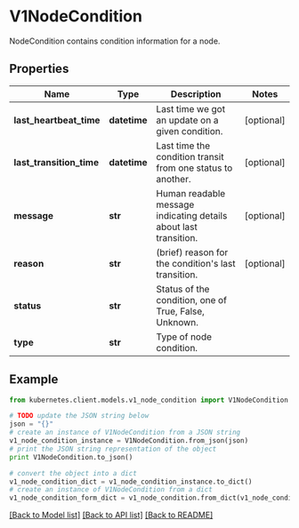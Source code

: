 # V1NodeCondition

NodeCondition contains condition information for a node.

## Properties

Name | Type | Description | Notes
------------ | ------------- | ------------- | -------------
**last_heartbeat_time** | **datetime** | Last time we got an update on a given condition. | [optional] 
**last_transition_time** | **datetime** | Last time the condition transit from one status to another. | [optional] 
**message** | **str** | Human readable message indicating details about last transition. | [optional] 
**reason** | **str** | (brief) reason for the condition&#39;s last transition. | [optional] 
**status** | **str** | Status of the condition, one of True, False, Unknown. | 
**type** | **str** | Type of node condition. | 

## Example

```python
from kubernetes.client.models.v1_node_condition import V1NodeCondition

# TODO update the JSON string below
json = "{}"
# create an instance of V1NodeCondition from a JSON string
v1_node_condition_instance = V1NodeCondition.from_json(json)
# print the JSON string representation of the object
print V1NodeCondition.to_json()

# convert the object into a dict
v1_node_condition_dict = v1_node_condition_instance.to_dict()
# create an instance of V1NodeCondition from a dict
v1_node_condition_form_dict = v1_node_condition.from_dict(v1_node_condition_dict)
```
[[Back to Model list]](../README.md#documentation-for-models) [[Back to API list]](../README.md#documentation-for-api-endpoints) [[Back to README]](../README.md)


